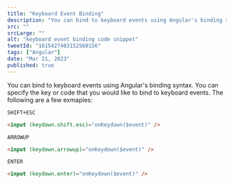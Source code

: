 ```yaml
---
title: "Keyboard Event Binding"
description: "You can bind to keyboard events using Angular's binding syntax."
src: ""
srcLarge: ""
alt: "keyboard event binding code snippet"
tweetId: "1615427403152560156"
tags: ["Angular"]
date: "Mar 21, 2023"
published: true
---
```


You can bind to keyboard events using Angular's binding syntax. You can specify the key or code that you would like to bind to keyboard events. The following are a few exmaples:

`SHIFT+ESC`

```html
<input (keydown.shift.esc)="onKeydown($event)" />
```

`ARROWUP`

```html
<input (keydown.arrowup)="onKeydown($event)" />
```

`ENTER`

```html
<input (keydown.enter)="onKeydown($event)" />
```
